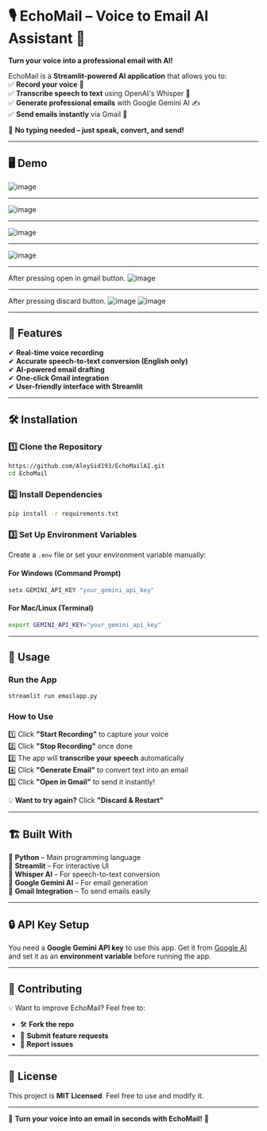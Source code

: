 # 🎙️ EchoMail – Voice to Email AI Assistant 📧  

**Turn your voice into a professional email with AI!**  

EchoMail is a **Streamlit-powered AI application** that allows you to:  
✅ **Record your voice** 🎤  
✅ **Transcribe speech to text** using OpenAI's Whisper 📝  
✅ **Generate professional emails** with Google Gemini AI ✍️  
✅ **Send emails instantly** via Gmail 📩  

🚀 **No typing needed – just speak, convert, and send!**  

---

## 🖥️ Demo  
![image](https://github.com/user-attachments/assets/1ac6f795-f893-41aa-9a4d-a512a5707e41)


---
![image](https://github.com/user-attachments/assets/4b242291-991c-47a5-ba2f-20840504f5b7)

---
![image](https://github.com/user-attachments/assets/c66be593-4a57-45f8-9e9c-d0105c9f8c9a)

---
![image](https://github.com/user-attachments/assets/41fa0dbe-13bd-48a0-8c68-3d88d0b6f532)

---
After pressing open in gmail button.
![image](https://github.com/user-attachments/assets/952545d1-ec33-4d73-a043-f9bd29b22eb2)

---
After pressing discard button.
![image](https://github.com/user-attachments/assets/8e9ad402-8c23-44ae-be2e-153f8aaba628)
![image](https://github.com/user-attachments/assets/5a776498-2b63-45d5-b9fe-914884d6586b)

---
## 📌 Features  
✔ **Real-time voice recording**  
✔ **Accurate speech-to-text conversion (English only)**  
✔ **AI-powered email drafting**  
✔ **One-click Gmail integration**  
✔ **User-friendly interface with Streamlit**  

---

## 🛠️ Installation  

### 1️⃣ Clone the Repository  
```bash
https://github.com/AleySid193/EchoMailAI.git
cd EchoMail
```

### 2️⃣ Install Dependencies  
```bash
pip install -r requirements.txt
```

### 3️⃣ Set Up Environment Variables  
Create a `.env` file or set your environment variable manually:  

#### **For Windows (Command Prompt)**  
```cmd
setx GEMINI_API_KEY "your_gemini_api_key"
```

#### **For Mac/Linux (Terminal)**  
```bash
export GEMINI_API_KEY="your_gemini_api_key"
```

---

## 🚀 Usage  

### **Run the App**  
```bash
streamlit run emailapp.py
```

### **How to Use**  
1️⃣ Click **"Start Recording"** to capture your voice  
2️⃣ Click **"Stop Recording"** once done  
3️⃣ The app will **transcribe your speech** automatically  
4️⃣ Click **"Generate Email"** to convert text into an email  
5️⃣ Click **"Open in Gmail"** to send it instantly!  

💡 **Want to try again?** Click **"Discard & Restart"**  

---
## 🏗️ Built With  
🔹 **Python** – Main programming language  
🔹 **Streamlit** – For interactive UI  
🔹 **Whisper AI** – For speech-to-text conversion  
🔹 **Google Gemini AI** – For email generation  
🔹 **Gmail Integration** – To send emails easily  

---

## 🔒 API Key Setup  
You need a **Google Gemini API key** to use this app. Get it from [Google AI](https://ai.google.dev/) and set it as an **environment variable** before running the app.  

---

## 🤝 Contributing  
💡 Want to improve EchoMail? Feel free to:  
- 🛠 **Fork the repo**  
- 🌟 **Submit feature requests**  
- 🐛 **Report issues**  

---

## 📜 License  
This project is **MIT Licensed**. Feel free to use and modify it.  

---

🚀 **Turn your voice into an email in seconds with EchoMail!** 🚀
